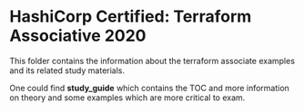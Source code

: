 # HashiCorp Certified: Terraform Associative 2020

This folder contains the information about the terraform associate examples and its related study materials.

One could find **study_guide** which contains the TOC and more information on theory and some examples which are more critical to exam.
